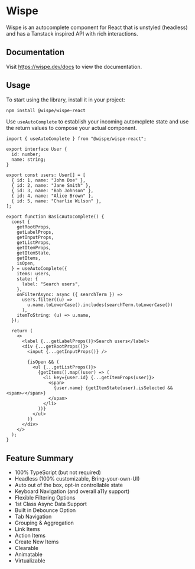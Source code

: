 # Wispe

Wispe is an autocomplete component for React that is unstyled (headless) and has a Tanstack inspired API with rich interactions.

## Documentation

Visit https://wispe.dev/docs to view the documentation.

## Usage

To start using the library, install it in your project:

```bash
npm install @wispe/wispe-react
```

Use `useAutoComplete` to establish your incoming automcplete state and use the return values to compose your actual component.

```tsx
import { useAutoComplete } from "@wispe/wispe-react";

export interface User {
  id: number;
  name: string;
}

export const users: User[] = [
  { id: 1, name: "John Doe" },
  { id: 2, name: "Jane Smith" },
  { id: 3, name: "Bob Johnson" },
  { id: 4, name: "Alice Brown" },
  { id: 5, name: "Charlie Wilson" },
];

export function BasicAutocomplete() {
  const {
    getRootProps,
    getLabelProps,
    getInputProps,
    getListProps,
    getItemProps,
    getItemState,
    getItems,
    isOpen,
  } = useAutoComplete({
    items: users,
    state: {
      label: "Search users",
    },
    onFilterAsync: async ({ searchTerm }) =>
      users.filter((u) =>
        u.name.toLowerCase().includes(searchTerm.toLowerCase())
      ),
    itemToString: (u) => u.name,
  });

  return (
    <>
      <label {...getLabelProps()}>Search users</label>
      <div {...getRootProps()}>
        <input {...getInputProps()} />

        {isOpen && (
          <ul {...getListProps()}>
            {getItems().map((user) => (
              <li key={user.id} {...getItemProps(user)}>
                <span>
                  {user.name} {getItemState(user).isSelected && <span>✓</span>}
                </span>
              </li>
            ))}
          </ul>
        )}
      </div>
    </>
  );
}

```

## Feature Summary

- 100% TypeScript (but not required)
- Headless (100% customizable, Bring-your-own-UI)
- Auto out of the box, opt-in controllable state
- Keyboard Navigation (and overall a11y support)
- Flexible Filtering Options
- 1st Class Async Data Support
- Built in Debounce Option
- Tab Navigation
- Grouping & Aggregation
- Link Items
- Action Items
- Create New Items
- Clearable
- Animatable
- Virtualizable
